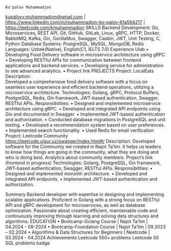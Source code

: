     Ko'palov Muhammadjon
kupalovv.muhammadjon@gmail.com | https://www.linkedin.com/in/muhammadjon-ko-palov-81a584217 | https://leetcode.com/kmuhammadjon
SKILLS
Backend Development: Go, Microservices, REST API, Git, GitHub, GitLab, Linux, gRPC, HTTP, Docker, RabbitMQ, Kafka, Gin, GorillaMux, Swagger, Casbin, JWT, Unit Testing, C, Python
Database Systems: PostgreSQL, MySQL, MongoDB, Redis
Languages: Uzbek(Native), English(C1, IELTS 7.0)
Experience
Ulab
 • Developing Food Delivery software in microservice architecture using gRPC
 • Developing RESTful APIs for communication between frontend applications and backend services.
 • Developing service for  administration to see advanced analytics.
 • Project link
PROJECTS
Project: LocalEats
Description: 	 	
Developed a comprehensive food delivery software with a focus on seamless user experience and efficient backend operations, utilizing a microservice architecture.
Technologies:
Golang, gRPC, Protocol Buffers, PostgreSQL, Redis, Gin framework, JWT-based authentication, Swagger, RESTful APIs.
Responsibilities:
• Designed and implemented microservice architecture using gRPC. • Developed and integrated API endpoints using Gin and documented in Swagger. • Implemented JWT-based authentication and authorization. • Conducted database migrations in PostgreSQL and unit testing. • Developed a recommendation system based on user preferences.              • Implemented search functionality. • Used Redis for email verification
Project: Leetcode Community https://leetcode.ulgur.uz/swagger/index.html#/
Description:
Developed software for the Community we created in Najot Ta’lim. It helps us leaders to know how things are going in the community, what they are doing and who is doing best. Analytics about community members. Project’s link (frontend in progress)
Technologies:
 Golang, PostgreSQL, Gin framework, JWT-based authentication, Swagger, RESTful APIs.
Responsibilities:
• Designed and implemented monolith architecture. • Developed and integrated API endpoints.
• Implemented JWT-based authentication and authorization.


Summary
Backend developer with expertise in designing and implementing scalable applications. Proficient in Golang with a strong focus on RESTful API and gRPC development for microservices, as well as database optimization. Passionate about creating efficient, maintainable code and continuously improving through learning and solving data structures and algorithms.
EDUCATION
• Bootcamp-Golang Course | Najot Ta'lim | 04.2024 - 08-2024
• Bootcamp-Foundation Course | Najot Ta'lim | 09.2023 – 02.2024
• Algorithms & Data Structures for Beginners | Neetcode | 03.2024 - 04.2024
Achievements
Leetcode 550+ problems
Leetcode 50 SQL problems badge
